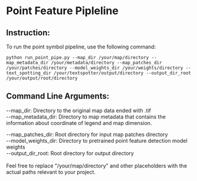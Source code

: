 # Point Feature Pipleline

## Instruction:

To run the point symbol pipeline, use the following command:

``` python run_point_pipe.py --map_dir /your/map/directory --map_metadata_dir /your/metadata/directory --map_patches_dir /your/patches/directory --model_weights_dir /your/weights/directory --text_spotting_dir /your/textspotter/output/directory --output_dir_root /your/output/root/directory ```

## Command Line Arguments:
--map_dir: Directory to the original map data ended with .tif <br>
--map_metadata_dir: Directory to map metadata that contains the 
information about coordinate of legend and map dimension. <br>
<!-- --cropped_legend_dir: Directory to save the cropped legend  <br>
--template_dir: Directory to the legend template  <br>
--processed_legend_dir: Directory to save the processed cropped legend  <br> -->
--map_patches_dir: Root directory for input map patches directory  <br>
--model_weights_dir: Directory to pretrained point feature detection model 
weights  <br>
--output_dir_root: Root directory for output directory  <br>
 <br>
Feel free to replace "/your/map/directory" and other placeholders with the 
actual paths relevant to your project.
 

